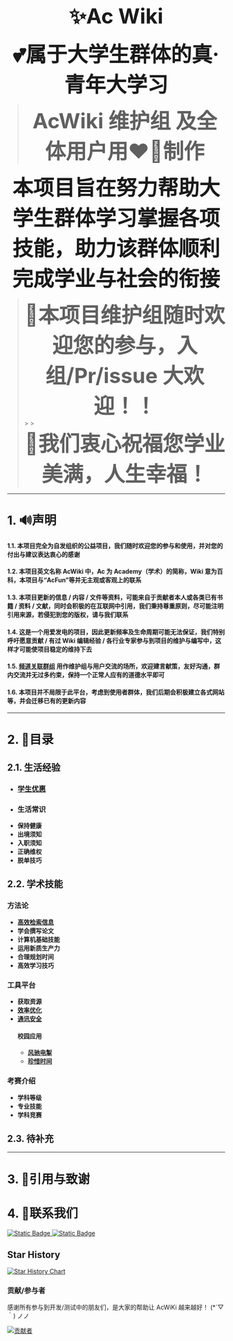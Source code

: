 # <div align='center' ><font size='140'>✨Ac Wiki</font></div>

**<div align='center'> <font size='70'>💕属于大学生群体的真·青年大学习</font></div>**

> **<div align='center' ><font size='50'>AcWiki 维护组 及全体用户用❤️‍🔥制作</font></div>**

**<div align='center' ><font size='50'>本项目旨在努力帮助大学生群体学习掌握各项技能，助力该群体顺利完成学业与社会的衔接</font></div>**

> **<div align='center' ><font size='50'> 🎉本项目维护组随时欢迎您的参与，入组/Pr/issue 大欢迎！！</font></div>** > **</font></div>** > **<div align='center' ><font size='50'> 🚀我们衷心祝福您学业美满，人生幸福！</font></div>**

---

# 1. 🔊声明

#### 1.1. 本项目完全为自发组织的公益项目，我们随时欢迎您的参与和使用，并对您的付出与建议表达衷心的感谢

#### 1.2. 本项目英文名称 AcWiki 中，Ac 为 Academy（学术）的简称，Wiki 意为百科，本项目与“AcFun”等并无主观或客观上的联系

#### 1.3. 本项目更新的信息 / 内容 / 文件等资料，可能来自于贡献者本人或各类已有书籍 / 资料 / 文献，同时会积极的在互联网中引用，我们秉持尊重原则，尽可能注明引用来源，若侵犯到您的版权，请与我们联系

#### 1.4. 这是一个用爱发电的项目，因此更新频率及生命周期可能无法保证，我们特别呼吁愿意贡献 / 有过 Wiki 编辑经验 / 各行业专家参与到项目的维护与编写中，这样才可能使项目稳定的维持下去

#### 1.5. [频道关联群组](https://t.me/AcFourm) 用作维护组与用户交流的场所，欢迎建言献策，友好沟通，群内交流并无过多约束，保持一个正常人应有的道德水平即可

#### 1.6. 本项目并不局限于此平台，考虑到使用者群体，我们后期会积极建立各式网站等，并会迁移已有的更新内容

---

# 2. 🎯目录

## 2.1. 生活经验

- ### [学生优惠](https://github.com/Ac-Wiki/AcWiKi/blob/main/01-student-discounts/README.md)
- ### 生活常识
- **保持健康**
- **出境须知**
- **入职须知**
- **正确维权**
- **脱单技巧**

## 2.2. 学术技能

### 方法论

- **[高效检索信息](https://github.com/Ac-Wiki/AcWiKi/blob/main/02-search-platforms/README.md)**
- **学会撰写论文**
- **计算机基础技能**
- **运用新质生产力**
- **合理规划时间**
- **高效学习技巧**

### 工具平台

- **获取资源**
- **[效率优化](https://github.com/Ac-Wiki/AcWiKi/blob/main/03-tools/效率软件.md)**
- **[通讯安全](https://github.com/Ac-Wiki/AcWiKi/blob/main/03-tools/Android/加密通讯.md)**
  #### 校园应用
  - **[风驰电掣](https://github.com/Ac-Wiki/AcWiKi/blob/main/03-tools/qi-ji-yin-qiao/campus-running.md)**
  - **[珍惜时间](https://github.com/Ac-Wiki/AcWiKi/blob/main/03-tools/qi-ji-yin-qiao/pointless-courses.md)**

### 考赛介绍

- **学科等级**
- **专业技能**
- **学科竞赛**

## 2.3. 待补充

---

# 3. 📎引用与致谢

# 4. 💁联系我们

<a href="https://t.me/AcWiki">
 <img 
  alt="Static Badge"
  src="https://img.shields.io/badge/Telegram Channel-AcWiKi-blue?style=for-the-badge&logo=telegram&logoColor=white&logoSize=auto&labelColor=purple&color=blue&link=https%3A%2F%2Ft.me%2FAcWiki"
 />
</a>

<a href="https://t.me/AcFourm">
 <img 
  alt="Static Badge"
  src="https://img.shields.io/badge/Telegram Group-AcWiKi-blue?style=for-the-badge&logo=telegram&logoColor=white&logoSize=auto&labelColor=orange&color=blue&link=https%3A%2F%2Ft.me%2FAcWiki"
 />
</a>

## Star History

<a href="https://star-history.com/#Ac-Wiki/AcWiKi&Date">
 <picture>
   <source media="(prefers-color-scheme: dark)" srcset="https://api.star-history.com/svg?repos=Ac-Wiki/AcWiKi&type=Date&theme=dark" />
   <source media="(prefers-color-scheme: light)" srcset="https://api.star-history.com/svg?repos=Ac-Wiki/AcWiKi&type=Date" />
   <img alt="Star History Chart" src="https://api.star-history.com/svg?repos=Ac-Wiki/AcWiKi&type=Date" />
 </picture>
</a>

### 贡献/参与者

感谢所有参与到开发/测试中的朋友们，是大家的帮助让 AcWiKi 越来越好！ (\*´▽｀) ノノ

[![贡献者](https://contributors-img.web.app/image?repo=Ac-Wiki/AcWiKi&max=105&columns=15)](https://github.com/Ac-Wiki/AcWiKi/graphs/contributors)
